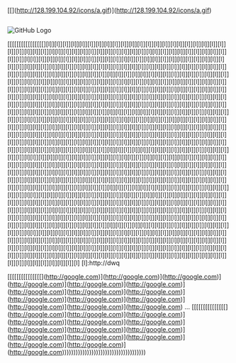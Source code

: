 [[[](http://128.199.104.92/icons/a.gif)](http://128.199.104.92/icons/a.gif)](http://128.199.104.92/icons/a.gif)




![[](http://128.199.104.92/icons/ubuntu-logo.png)](http://128.199.104.92/icons/ubuntu-logo.png)


![GitHub Logo](https://upload.wikimedia.org/wikipedia/commons/1/1a/Image_upload_test.jpg)



[[[[[[[[[[[[[[[[][l]][l]][l]][l]][l]][l]][l]][l]][l]][l]][l]][l]][l]][l]][l]][l][l]][l]][l]][l]][l]][l]][l]][l]][l]][l]][l]][l][l]][l]][l]][l]][l]][l]][l]][l]][l]][l]][l]][l][l]][l]][l]][l]][l]][l]][l]][l]][l]][l]][l]][l][l]][l]][l]][l]][l]][l]][l]][l]][l]][l]][l]][l][l]][l]][l]][l]][l]][l]][l]][l]][l]][l]][l]][l][l]][l]][l]][l]][l]][l]][l]][l]][l]][l]][l]][l][l]][l]][l]][l]][l]][l]][l]][l]][l]][l]][l]][l][l]][l]][l]][l]][l]][l]][l]][l]][l]][l]][l]][l]][l]][l]][l]][l]][l]][l]][l]][l]][l][l]][l]][l]][l]][l]][l]][l]][l]][l]][l]][l]][l][l]][l]][l]][l]][l]][l]][l]][l]][l]][l]][l]][l][l]][l]][l]][l]][l]][l]][l]][l]][l]][l]][l]][l]][l]][l]][l]][l]][l]][l]][l]][l]][l][l]][l]][l]][l]][l]][l]][l]][l]][l]][l]][l]][l][l]][l]][l]][l]][l]][l]][l]][l]][l]][l]][l]][l][l]][l]][l]][l]][l]][l]][l]][l]][l]][l]][l]][l]][l]][l]][l]][l]][l]][l]][l]][l]][l][l]][l]][l]][l]][l]][l]][l]][l]][l]][l]][l]][l][l]][l]][l]][l]][l]][l]][l]][l]][l]][l]][l]][l][l]][l]][l]][l]][l]][l]][l]][l]][l]][l]][l]][l]][l]][l]][l]][l]][l]][l]][l]][l]][l][l]][l]][l]][l]][l]][l]][l]][l]][l]][l]][l]][l][l]][l]][l]][l]][l]][l]][l]][l]][l]][l]][l]][l][l]][l]][l]][l]][l]][l]][l]][l]][l]][l]][l]][l]][l]][l]][l]][l]][l]][l]][l]][l]][l][l]][l]][l]][l]][l]][l]][l]][l]][l]][l]][l]][l][l]][l]][l]][l]][l]][l]][l]][l]][l]][l]][l]][l][l]][l]][l]][l]][l]][l]][l]][l]][l]][l]][l]][l]][l]][l]][l]][l]][l]][l]][l]][l]][l][l]][l]][l]][l]][l]][l]][l]][l]][l]][l]][l]][l][l]][l]][l]][l]][l]][l]][l]][l]][l]][l]][l]][l][l]][l]][l]][l]][l]][l]][l]][l]][l]][l]][l]][l]][l]][l]][l]][l]][l]][l]][l]][l]][l][l]][l]][l]][l]][l]][l]][l]][l]][l]][l]][l]][l][l]][l]][l]][l]][l]][l]][l]][l]][l]][l]][l]][l][l]][l]][l]][l]][l]][l]][l]][l]][l]][l]][l]][l]][l]][l]][l]][l]][l]][l]][l]][l]][l][l]][l]][l]][l]][l]][l]][l]][l]][l]][l]][l]][l][l]][l]][l]][l]][l]][l]][l]][l]][l]][l]][l]][l][l]][l]][l]][l]][l]][l]][l]][l]][l]][l]][l]][l]][l]][l]][l]][l]][l]][l]][l]][l]][l][l]][l]][l]][l]][l]][l]][l]][l]][l]][l]][l]][l][l]][l]][l]][l]][l]][l]][l]][l]][l]][l]][l]][l][l]][l]][l]][l]][l]][l]][l]][l]][l]][l]][l]][l]][l]][l]][l]][l]][l]][l]][l]][l]][l][l]][l]][l]][l]][l]][l]][l]][l]][l]][l]][l]][l][l]][l]][l]][l]][l]][l]][l]][l]][l]][l]][l]][l][l]][l]][l]][l]][l]][l]][l]][l]][l]][l]][l]][l]][l]][l]][l]][l]][l]][l]][l]][l]][l][l]][l]][l]][l]][l]][l]][l]][l]][l]][l]][l]][l][l]][l]][l]][l]][l]][l]][l]][l]][l]][l]][l]][l][l]][l]][l]][l]][l]][l]][l]][l]][l]][l]][l]][l]][l]][l]][l]][l]][l]][l]][l]][l]][l][l]][l]][l]][l]][l]][l]][l]][l]][l]][l]][l]][l][l]][l]][l]][l]][l]][l]][l]][l]][l]][l]][l]][l][l]][l]][l]][l]][l]][l]][l]][l]][l]][l]][l]][l]][l]][l]][l]][l]][l]][l]][l]][l]][l][l]][l]][l]][l]][l]][l]][l]][l]][l]][l]][l]][l][l]][l]][l]][l]][l]][l]][l]][l]][l]][l]][l]][l][l]][l]][l]][l]][l]][l]][l]][l]][l]][l]][l]][l]][l]][l]][l]][l]][l]][l]][l]][l]][l][l]][l]][l]][l]][l]][l]][l]][l]][l]][l]][l]][l][l]][l]][l]][l]][l]][l]][l]][l]][l]][l]][l]][l][l]][l]][l]][l]][l]][l]][l]][l]][l]][l]][l]][l]][l]][l]][l]][l]][l]][l]][l]][l]][l][l]][l]][l]][l]][l]][l]][l]][l]][l]][l]][l]][l][l]][l]][l]][l]][l]][l]][l]][l]][l]][l]][l]][l][l]][l]][l]][l]][l]][l]][l]][l]][l]][l]][l]][l]
[l]:http://dwq




[[[[[[[[[[[[[[[[](http://google.com)](http://google.com)](http://google.com)](http://google.com)](http://google.com)](http://google.com)](http://google.com)](http://google.com)](http://google.com)](http://google.com)](http://google.com)](http://google.com)](http://google.com)](http://google.com)](http://google.com)](http://google.com)
...
[[[[[[[[[[[[[[[[](http://google.com)](http://google.com)](http://google.com)](http://google.com)](http://google.com)](http://google.com)](http://google.com)](http://google.com)](http://google.com)](http://google.com)](http://google.com)](http://google.com)](http://google.com)](http://google.com)](http://google.com)](http://google.com)))))))))))))))))))))))))))))))))))))

